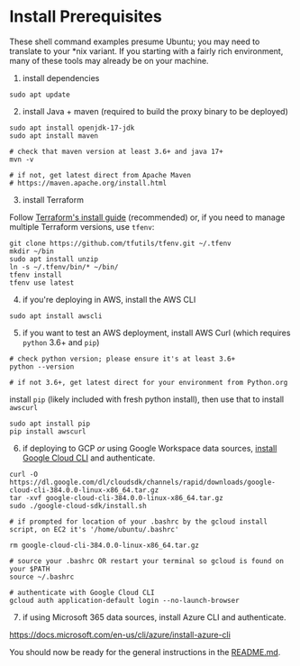 # Install Prerequisites

These shell command examples presume Ubuntu; you may need to translate to your \*nix variant. If you
starting with a fairly rich environment, many of these tools may already be on your machine.

1. install dependencies

```shell
sudo apt update
```

2. install Java + maven (required to build the proxy binary to be deployed)

```shell
sudo apt install openjdk-17-jdk
sudo apt install maven

# check that maven version at least 3.6+ and java 17+
mvn -v

# if not, get latest direct from Apache Maven
# https://maven.apache.org/install.html
```

3. install Terraform

Follow [Terraform's install guide](https://learn.hashicorp.com/tutorials/terraform/install-cli)
(recommended) or, if you need to manage multiple Terraform versions, use `tfenv`:

```shell
git clone https://github.com/tfutils/tfenv.git ~/.tfenv
mkdir ~/bin
sudo apt install unzip
ln -s ~/.tfenv/bin/* ~/bin/
tfenv install
tfenv use latest
```

4. if you're deploying in AWS, install the AWS CLI

```shell
sudo apt install awscli
```

5. if you want to test an AWS deployment, install AWS Curl (which requires `python` 3.6+ and `pip`)

```shell
# check python version; please ensure it's at least 3.6+
python --version

# if not 3.6+, get latest direct for your environment from Python.org
```

install `pip` (likely included with fresh python install), then use that to install `awscurl`

```shell
sudo apt install pip
pip install awscurl
```

6. if deploying to GCP _or_ using Google Workspace data sources,
   [install Google Cloud CLI](https://cloud.google.com/sdk/docs/install#linux) and authenticate.

```shell
curl -O https://dl.google.com/dl/cloudsdk/channels/rapid/downloads/google-cloud-cli-384.0.0-linux-x86_64.tar.gz
tar -xvf google-cloud-cli-384.0.0-linux-x86_64.tar.gz
sudo ./google-cloud-sdk/install.sh

# if prompted for location of your .bashrc by the gcloud install script, on EC2 it's '/home/ubuntu/.bashrc'

rm google-cloud-cli-384.0.0-linux-x86_64.tar.gz
```

```shell
# source your .bashrc OR restart your terminal so gcloud is found on your $PATH
source ~/.bashrc

# authenticate with Google Cloud CLI
gcloud auth application-default login --no-launch-browser
```

7. if using Microsoft 365 data sources, install Azure CLI and authenticate.

https://docs.microsoft.com/en-us/cli/azure/install-azure-cli

You should now be ready for the general instructions in the [README.md](README.md).
